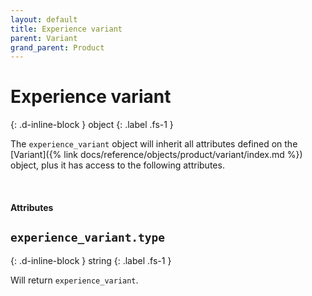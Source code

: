 ```yaml
---
layout: default
title: Experience variant
parent: Variant
grand_parent: Product
---
```


# Experience variant
{: .d-inline-block }
object
{: .label .fs-1 }

The `experience_variant` object will inherit all attributes defined on
the [Variant]({% link docs/reference/objects/product/variant/index.md %}) object, plus
it has access to the following attributes.

<br>

#### Attributes

## `experience_variant.type`
{: .d-inline-block }
string
{: .label .fs-1 }

Will return `experience_variant`.
